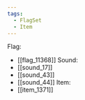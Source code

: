 ```yaml
---
tags:
  - FlagSet
  - Item
---
```

Flag:
- [[flag_11368]]
Sound:
- [[sound_17]]
- [[sound_43]]
- [[sound_44]]
Item:
- [[item_1371]]
